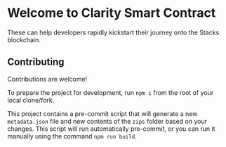 # Welcome to Clarity Smart Contract

These can help developers rapidly kickstart their journey onto the Stacks blockchain.

## Contributing

Contributions are welcome!

To prepare the project for development, run `npm i` from the root of your local clone/fork.

This project contains a pre-commit script that will generate a new `metadata.json` file and new contents of the `zips` folder based on your changes. This script will run automatically pre-commit, or you can run it manually using the command `npm run build`.
